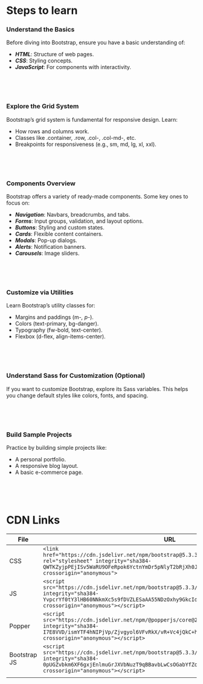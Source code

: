# Steps to learn

### Understand the Basics

Before diving into Bootstrap, ensure you have a basic understanding of:

- **_HTML_**: Structure of web pages.
- **_CSS_**: Styling concepts.
- **_JavaScript_**: For components with interactivity.

&nbsp;

&nbsp;

### Explore the Grid System

Bootstrap’s grid system is fundamental for responsive design. Learn:

- How rows and columns work.
- Classes like .container, .row, .col-, .col-md-, etc.
- Breakpoints for responsiveness (e.g., sm, md, lg, xl, xxl).

&nbsp;

&nbsp;

### Components Overview

Bootstrap offers a variety of ready-made components. Some key ones to focus on:

- **_Navigation_**: Navbars, breadcrumbs, and tabs.
- **_Forms_**: Input groups, validation, and layout options.
- **_Buttons_**: Styling and custom states.
- **_Cards_**: Flexible content containers.
- **_Modals_**: Pop-up dialogs.
- **_Alerts_**: Notification banners.
- **_Carousels_**: Image sliders.

&nbsp;

&nbsp;

### Customize via Utilities

Learn Bootstrap’s utility classes for:

- Margins and paddings (m-_, p-_).
- Colors (text-primary, bg-danger).
- Typography (fw-bold, text-center).
- Flexbox (d-flex, align-items-center).

&nbsp;

&nbsp;

### Understand Sass for Customization (Optional)

If you want to customize Bootstrap, explore its Sass variables. This helps you change default styles like colors, fonts, and spacing.

&nbsp;

&nbsp;

### Build Sample Projects

Practice by building simple projects like:

- A personal portfolio.
- A responsive blog layout.
- A basic e-commerce page.

&nbsp;

&nbsp;

# CDN Links

| File         | URL                                                                                                                                                                                                                  |
| ------------ | -------------------------------------------------------------------------------------------------------------------------------------------------------------------------------------------------------------------- |
| CSS          | `<link href="https://cdn.jsdelivr.net/npm/bootstrap@5.3.3/dist/css/bootstrap.min.css" rel="stylesheet" integrity="sha384-QWTKZyjpPEjISv5WaRU9OFeRpok6YctnYmDr5pNlyT2bRjXh0JMhjY6hW+ALEwIH" crossorigin="anonymous">` |
| JS           | `<script src="https://cdn.jsdelivr.net/npm/bootstrap@5.3.3/dist/js/bootstrap.bundle.min.js" integrity="sha384-YvpcrYf0tY3lHB60NNkmXc5s9fDVZLESaAA55NDzOxhy9GkcIdslK1eN7N6jIeHz" crossorigin="anonymous"></script>`   |
| Popper       | `<script src="https://cdn.jsdelivr.net/npm/@popperjs/core@2.11.8/dist/umd/popper.min.js" integrity="sha384-I7E8VVD/ismYTF4hNIPjVp/Zjvgyol6VFvRkX/vR+Vc4jQkC+hVqc2pM8ODewa9r" crossorigin="anonymous"></script>`      |
| Bootstrap JS | `<script src="https://cdn.jsdelivr.net/npm/bootstrap@5.3.3/dist/js/bootstrap.min.js" integrity="sha384-0pUGZvbkm6XF6gxjEnlmuGrJXVbNuzT9qBBavbLwCsOGabYfZo0T0to5eqruptLy" crossorigin="anonymous"></script>`          |
|              |                                                                                                                                                                                                                      |
